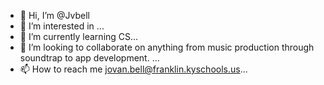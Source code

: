- 👋 Hi, I’m @Jvbell
- 👀 I’m interested in ...
- 🌱 I’m currently learning CS...
- 💞️ I’m looking to collaborate on anything from music production through soundtrap to app development.  ...
- 📫 How to reach me jovan.bell@franklin.kyschools.us...

<!---
Jvbell/Jvbell is a ✨ special ✨ repository because its `README.md` (this file) appears on your GitHub profile.
You can click the Preview link to take a look at your changes.
--->
